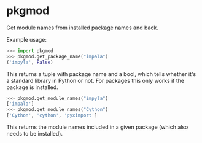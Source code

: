 # pkgmod
Get module names from installed package names and back.

Example usage:
```python
>>> import pkgmod
>>> pkgmod.get_package_name("impala")
('impyla', False)
```
This returns a tuple with package name and a bool, which tells whether it's
a standard library in Python or not.
For packages this only works if the package is installed.

```python
>>> pkgmod.get_module_names("impyla")
['impala']
>>> pkgmod.get_module_names("Cython")
['Cython', 'cython', 'pyximport']
```
This returns the module names included in a given package (which also needs to
be installed).
